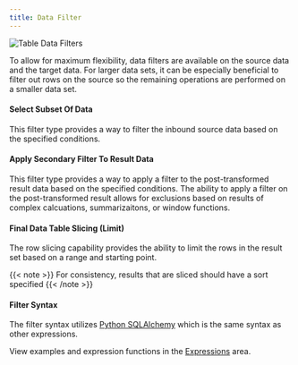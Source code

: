 ```yaml
---
title: Data Filter
---
```




![Table Data Filters](/images/table_data_filters.png)

To allow for maximum flexibility, data filters are available on the source data and the target data. For larger data sets, it can be especially beneficial to filter out rows on the source so the remaining operations are performed on a smaller data set.

#### Select Subset Of Data

This filter type provides a way to filter the inbound source data based on the specified conditions.

#### Apply Secondary Filter To Result Data

This filter type provides a way to apply a filter to the post-transformed result data based on the specified conditions.
The ability to apply a filter on the post-transformed result allows for exclusions based on results of complex calcuations, summarizaitons, or window functions.

#### Final Data Table Slicing (Limit)

The row slicing capability provides the ability to limit the rows in the result set based on a range and starting point.

{{< note >}}
For consistency, results that are sliced should have a sort specified
{{< /note >}}

#### Filter Syntax

The filter syntax utilizes [Python SQLAlchemy](https://www.sqlalchemy.org) which is the same syntax as other expressions.

View examples and expression functions in the [Expressions](/docs/expressions) area.
